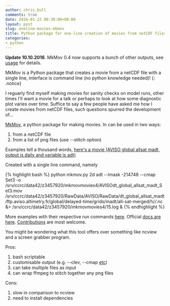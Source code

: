 ```yaml
---
author: chris_bull
comments: true
date: 2016-01-22 00:30:00+00:00
layout: post
slug: oneline-movies-mkmov
title: Python package for one-line creation of movies from netCDF files.
categories:
- python
---
```


**Update 10.10.2016**. MkMov 0.4 now supports a bunch of other outputs, see [usage](http://christopherbull.com.au/mkmov/usage.html) for details.

MkMov is a Python package that creates a movie from a netCDF file with a single line, interface is command line (no python knowledge needed)! 
{: .notice}

I reguarly find myself making movies for sanity checks on model runs, other times I'll want a movie for a talk or perhaps to look at how some diagnostic plot varies over time. Suffice to say a few people have asked me how I create movies from netCDF files, such questions spurred the development of...

[MkMov](https://github.com/chrisb13/mkmov), a python package for making movies. In can be used in two ways:

1. from a netCDF file
1. from a list of png files (use --stitch option)

Examples tell a thousand words, [here's a movie (AVISO global allsat madt, output is daily and variable is adt)](https://youtube.com/embed/JEMj05o-KA4)

Created with a single line command, namely

{% highlight bash %}
python mkmov.py 2d adt --lmask -214748 --cmap Set3 -o /srv/ccrc/data42/z3457920/mkmovmovies4/AVISOdt_global_allsat_madt_Set3.mov /srv/ccrc/data42/z3457920/RawData/AVISO/RawData/dt_global_allsat_madt/ftp.aviso.altimetry.fr/global/delayed-time/grids/madt/all-sat-merged/h/*/*.nc &>  /srv/ccrc/data42/z3457920/mkmovmovies4/15.log &
{% endhighlight %}

More examples with their respective run commands [here](http://christopherbull.com.au/mkmov/examples.html). Official [docs are here](http://www.christopherbull.com.au/mkmov). [Contributions](http://www.christopherbull.com.au/mkmov/contributing.html) are most welcome.

You might be wondering what this tool offers over something like ncview and a screen grabber program. 

Pros:

1. bash scriptable
1. customisable output (e.g. --clev, --cmap [etc](http://christopherbull.com.au/mkmov/usage.html))
1. can take multiple files as input
1. can wrap ffmpeg to stitch together any png files

Cons:

1. slow in comparison to ncview 
1. need to install dependencies

